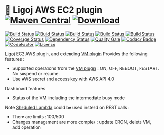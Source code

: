 # :link: Ligoj AWS EC2 plugin [![Maven Central](https://maven-badges.herokuapp.com/maven-central/org.ligoj.plugin/plugin-vm-aws/badge.svg)](https://maven-badges.herokuapp.com/maven-central/org.ligoj.plugin/plugin-vm-aws) [![Download](https://api.bintray.com/packages/ligoj/maven-repo/plugin-vm-aws/images/download.svg) ](https://bintray.com/ligoj/maven-repo/plugin-vm-aws/_latestVersion)

[![Build Status](https://travis-ci.org/ligoj/plugin-vm-aws.svg?branch=master)](https://travis-ci.org/ligoj/plugin-vm-aws)
[![Build Status](https://circleci.com/gh/ligoj/plugin-vm-aws.svg?style=svg)](https://circleci.com/gh/ligoj/plugin-vm-aws)
[![Build Status](https://codeship.com/projects/68badea0-0034-0135-2257-76737245ebb2/status?branch=master)](https://codeship.com/projects/212508)
[![Build Status](https://semaphoreci.com/api/v1/ligoj/plugin-vm-aws/branches/master/shields_badge.svg)](https://semaphoreci.com/ligoj/plugin-vm-aws)
[![Build Status](https://ci.appveyor.com/api/projects/status/ivche15v2p1962xe/branch/master?svg=true)](https://ci.appveyor.com/project/ligoj/plugin-vm-aws/branch/master)
[![Coverage Status](https://coveralls.io/repos/github/ligoj/plugin-vm-aws/badge.svg?branch=master)](https://coveralls.io/github/ligoj/plugin-vm-aws?branch=master)
[![Dependency Status](https://www.versioneye.com/user/projects/58caeda8dcaf9e0041b5b978/badge.svg?style=flat)](https://www.versioneye.com/user/projects/58caeda8dcaf9e0041b5b978)
[![Quality Gate](https://sonarcloud.io/api/badges/gate?key=org.ligoj.plugin:plugin-vm-aws)](https://sonarcloud.io/dashboard/index/org.ligoj.plugin:plugin-vm-aws)
[![Codacy Badge](https://api.codacy.com/project/badge/Grade/36ca446c091540289d23fe47f5027c0d)](https://www.codacy.com/app/ligoj/plugin-vm-aws?utm_source=github.com&amp;utm_medium=referral&amp;utm_content=ligoj/plugin-vm-aws&amp;utm_campaign=Badge_Grade)
[![CodeFactor](https://www.codefactor.io/repository/github/ligoj/plugin-vm-aws/badge)](https://www.codefactor.io/repository/github/ligoj/plugin-vm-aws)
[![License](http://img.shields.io/:license-mit-blue.svg)](http://gus.mit-license.org/)

[Ligoj](https://github.com/ligoj/ligoj) EC2 AWS plugin, and extending [VM plugin](https://github.com/ligoj/plugin-vm)
Provides the following features :
- Supported operations from the [VM plugin](https://github.com/ligoj/plugin-vm) : ON, OFF, REBOOT, RESTART. No suspend or resume.
- Use AWS secret and access key with AWS API 4.0

Dashboard features :
- Status of the VM, including the intermediate busy mode

Note [Sheduled Lambda](http://docs.aws.amazon.com/lambda/latest/dg/with-scheduled-events.html) could be used instead on REST calls :
- There are limits : 100/500
- Changes management are more complex : update CRON, delete VM, add operation
